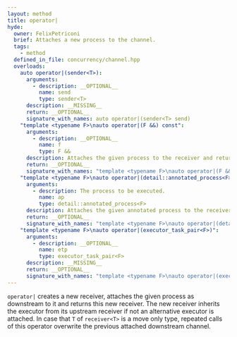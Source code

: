 ```yaml
---
layout: method
title: operator|
hyde:
  owner: FelixPetriconi
  brief: Attaches a new process to the channel.
  tags:
    - method
  defined_in_file: concurrency/channel.hpp
  overloads:
    auto operator|(sender<T>):
      arguments:
        - description: __OPTIONAL__
          name: send
          type: sender<T>
      description: __MISSING__
      return: __OPTIONAL__
      signature_with_names: auto operator|(sender<T> send)
    "template <typename F>\nauto operator|(F &&) const":
      arguments:
        - description: __OPTIONAL__
          name: f
          type: F &&
      description: Attaches the given process to the receiver and returns a new receiver. It can either be a function object with a single parameter or a process that has an `await()` and a `yield()` method. L-value processes can be attached when they are wrapped within `std::reference_wrapper`.
      return: __OPTIONAL__
      signature_with_names: "template <typename F>\nauto operator|(F && f) const"
    "template <typename F>\nauto operator|(detail::annotated_process<F>)":
      arguments:
        - description: The process to be executed.
          name: ap
          type: detail::annotated_process<F>
      description: Attaches the given annotated process to the receiver and returns a new receiver. It can either be a function object with a single parameter or a process that follows this signature. An `annotated_process` should not be explicitly instantiated but it gets implicitly created as soon as one combines a function object with an `operator&` and an `executor` or a `buffer_size` or both. L-value processes can be attached when they are wrapped within `std::reference_wrapper`.
      return: __OPTIONAL__
      signature_with_names: "template <typename F>\nauto operator|(detail::annotated_process<F> ap)"
    "template <typename F>\nauto operator|(executor_task_pair<F>)":
      arguments:
        - description: __OPTIONAL__
          name: etp
          type: executor_task_pair<F>
      description: __MISSING__
      return: __OPTIONAL__
      signature_with_names: "template <typename F>\nauto operator|(executor_task_pair<F> etp)"
---
```


`operator|` creates a new receiver, attaches the given process as downstream to it and returns this new receiver. The new receiver inherits the executor from its upstream receiver if not an alternative executor is attached. In case that `T` of `receiver<T>` is a move only type, repeated calls of this operator overwrite the previous attached downstream channel.